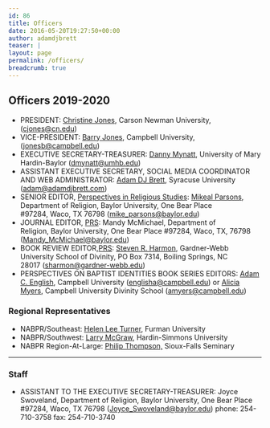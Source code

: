 ```yaml
---
id: 86
title: Officers
date: 2016-05-20T19:27:50+00:00
author: adamdjbrett
teaser: |
layout: page
permalink: /officers/
breadcrumb: true
---
```

## Officers 2019-2020

  * PRESIDENT: [Christine Jones](https://www.cn.edu/directory?person=280), Carson Newman University, (<cjones@cn.edu>)
  * VICE-PRESIDENT: [Barry Jones](https://directory.campbell.edu/people/barry-a-jones/), Campbell University, (<jonesb@campbell.edu>)
  * EXECUTIVE SECRETARY-TREASURER: [Danny Mynatt](http://hr.umhb.edu/profile/Mynatt/Daniel), University of Mary Hardin-Baylor (<dmynatt@umhb.edu>)
  * ASSISTANT EXECUTIVE SECRETARY, SOCIAL MEDIA COORDINATOR AND WEB ADMINISTRATOR: [Adam DJ Brett](http://adamdjbrett.com), Syracuse University (<adam@adamdjbrett.com>)
  * SENIOR EDITOR, [Perspectives in Religious Studies](http://baylor.edu/prs): [Mikeal Parsons](http://www.baylor.edu/religion/index.php?id=931782), Department of Religion, Baylor University, One Bear Place #97284, Waco, TX 76798 (<mike_parsons@baylor.edu>)
  * JOURNAL EDITOR, [PRS](http://baylor.edu/prs): Mandy McMichael, Department of Religion, Baylor University, One Bear Place #97284, Waco, TX, 76798 (<Mandy_McMichael@baylor.edu>)
  * BOOK REVIEW EDITOR,[PRS](http://baylor.edu/prs/): [Steven R. Harmon](http://www.gardner-webb.edu/academic-programs-and-resources/colleges-and-schools/divinity/about/faculty-and-staff/steven-harmon/index), Gardner-Webb University School of Divinity, PO Box 7314, Boiling Springs, NC 28017 (<sharmon@gardner-webb.edu>)
  * PERSPECTIVES ON BAPTIST IDENTITIES BOOK SERIES EDITORS: [Adam C. English](http://www.campbell.edu/artsandsciences/religion-and-philosophy/faculty-and-staff/), Campbell University (<englisha@campbell.edu>) or [Alicia Myers,](http://divinity.campbell.edu/Academics/FacultyStaff/DrAliciaMyers.aspx) Campbell University Divinity School (<amyers@campbell.edu>)

### Regional Representatives

  * NABPR/Southeast: [Helen Lee Turner](http://www.furman.edu/academics/Religion/Meet-Our-Faculty/Pages/default.aspx), Furman University
  * NABPR/Southwest: [Larry McGraw](https://www.hsutx.edu/faculty-profile/logsdon/mcgraw-larry/), Hardin-Simmons University
  * NABPR Region-At-Large: [Philip Thompson,](https://sfseminary.edu/about-the-seminary/faculty-and-staff/philip-thompson/) Sioux-Falls Seminary

***

### Staff

  * ASSISTANT TO THE EXECUTIVE SECRETARY-TREASURER: Joyce Swoveland, Department of Religion, Baylor University, One Bear Place #97284, Waco, TX 76798 (<Joyce_Swoveland@baylor.edu>) phone: 254-710-3758 fax: 254-710-3740
